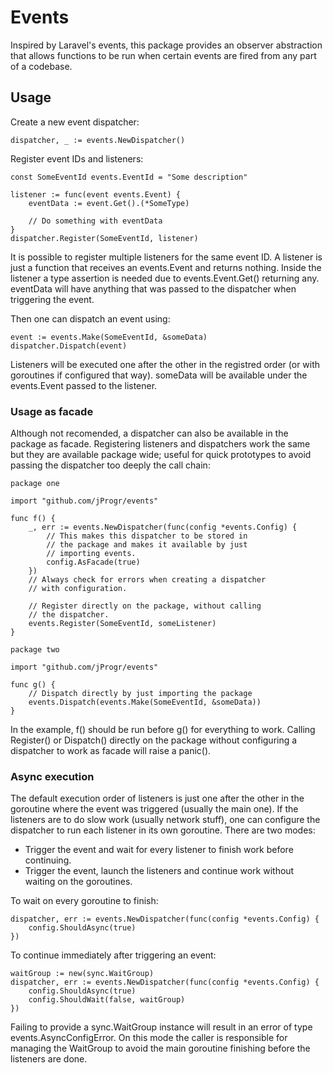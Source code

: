 # Events

Inspired by Laravel's events, this package provides an observer abstraction that allows functions to be run when certain events are fired from any part of a codebase.

## Usage

Create a new event dispatcher:

```golang
dispatcher, _ := events.NewDispatcher()
```

Register event IDs and listeners:

```golang
const SomeEventId events.EventId = "Some description"

listener := func(event events.Event) {
    eventData := event.Get().(*SomeType)

    // Do something with eventData
}
dispatcher.Register(SomeEventId, listener)
```

It is possible to register multiple listeners for the same event ID. A listener is just a function that receives an events.Event and returns nothing. Inside the listener a type assertion is needed due to events.Event.Get() returning any. eventData will have anything that was passed to the dispatcher when triggering the event.

Then one can dispatch an event using:

```golang
event := events.Make(SomeEventId, &someData)
dispatcher.Dispatch(event)
```

Listeners will be executed one after the other in the registred order (or with goroutines if configured that way). someData will be available under the events.Event passed to the listener.

### Usage as facade

Although not recomended, a dispatcher can also be available in the package as facade. Registering listeners and dispatchers work the same but they are available package wide; useful for quick prototypes to avoid passing the dispatcher too deeply the call chain:

```golang
package one

import "github.com/jProgr/events"

func f() {
    _, err := events.NewDispatcher(func(config *events.Config) {
        // This makes this dispatcher to be stored in
        // the package and makes it available by just
        // importing events.
        config.AsFacade(true)
    })
    // Always check for errors when creating a dispatcher
    // with configuration.

    // Register directly on the package, without calling
    // the dispatcher.
    events.Register(SomeEventId, someListener)
}

package two

import "github.com/jProgr/events"

func g() {
    // Dispatch directly by just importing the package
    events.Dispatch(events.Make(SomeEventId, &someData))
}
```

In the example, f() should be run before g() for everything to work. Calling Register() or Dispatch() directly on the package without configuring a dispatcher to work as facade will raise a panic().

### Async execution

The default execution order of listeners is just one after the other in the goroutine where the event was triggered (usually the main one). If the listeners are to do slow work (usually network stuff), one can configure the dispatcher to run each listener in its own goroutine. There are two modes:

- Trigger the event and wait for every listener to finish work before continuing.
- Trigger the event, launch the listeners and continue work without waiting on the
 goroutines.

To wait on every goroutine to finish:

```golang
dispatcher, err := events.NewDispatcher(func(config *events.Config) {
    config.ShouldAsync(true)
})
```

To continue immediately after triggering an event:

```golang
waitGroup := new(sync.WaitGroup)
dispatcher, err := events.NewDispatcher(func(config *events.Config) {
    config.ShouldAsync(true)
    config.ShouldWait(false, waitGroup)
})
```

Failing to provide a sync.WaitGroup instance will result in an error of type
events.AsyncConfigError. On this mode the caller is responsible for managing the WaitGroup
to avoid the main goroutine finishing before the listeners are done.
